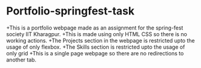 # Portfolio-springfest-task
+This is a portfolio webpage made as an assignment for the spring-fest society IIT Kharagpur.
+This is made using only HTML CSS so there is no working actions.
+The Projects section in the webpage is restricted upto the usage of only flexbox.
+The Skills section is restricted upto the usage of only grid
+This is a single page webpage so there are no redirections to another tab.
